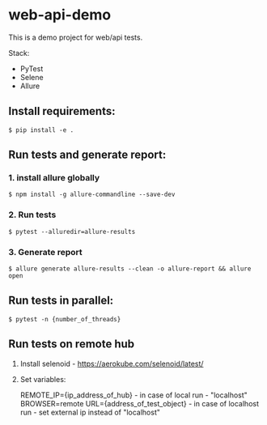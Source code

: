 # web-api-demo

This is a demo project for web/api tests.

Stack:

- PyTest
- Selene
- Allure

## Install requirements:

    $ pip install -e .

## Run tests and generate report:

### 1. install allure globally

    $ npm install -g allure-commandline --save-dev

### 2. Run tests

    $ pytest --alluredir=allure-results

### 3. Generate report

    $ allure generate allure-results --clean -o allure-report && allure open


## Run tests in parallel:

    $ pytest -n {number_of_threads}

## Run tests on remote hub
1. Install selenoid - https://aerokube.com/selenoid/latest/
2. Set variables:


    REMOTE_IP={ip_address_of_hub} - in case of local run - "localhost"
    BROWSER=remote
    URL={address_of_test_object} - in case of localhost run - set external ip instead of "localhost"